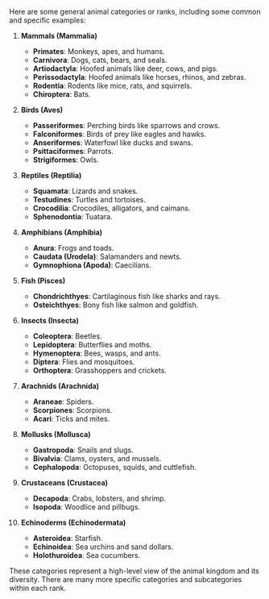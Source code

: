 Here are some general animal categories or ranks, including some common and specific examples:

1. **Mammals (Mammalia)**
   - **Primates**: Monkeys, apes, and humans.
   - **Carnivora**: Dogs, cats, bears, and seals.
   - **Artiodactyla**: Hoofed animals like deer, cows, and pigs.
   - **Perissodactyla**: Hoofed animals like horses, rhinos, and zebras.
   - **Rodentia**: Rodents like mice, rats, and squirrels.
   - **Chiroptera**: Bats.

2. **Birds (Aves)**
   - **Passeriformes**: Perching birds like sparrows and crows.
   - **Falconiformes**: Birds of prey like eagles and hawks.
   - **Anseriformes**: Waterfowl like ducks and swans.
   - **Psittaciformes**: Parrots.
   - **Strigiformes**: Owls.

3. **Reptiles (Reptilia)**
   - **Squamata**: Lizards and snakes.
   - **Testudines**: Turtles and tortoises.
   - **Crocodilia**: Crocodiles, alligators, and caimans.
   - **Sphenodontia**: Tuatara.

4. **Amphibians (Amphibia)**
   - **Anura**: Frogs and toads.
   - **Caudata (Urodela)**: Salamanders and newts.
   - **Gymnophiona (Apoda)**: Caecilians.

5. **Fish (Pisces)**
   - **Chondrichthyes**: Cartilaginous fish like sharks and rays.
   - **Osteichthyes**: Bony fish like salmon and goldfish.

6. **Insects (Insecta)**
   - **Coleoptera**: Beetles.
   - **Lepidoptera**: Butterflies and moths.
   - **Hymenoptera**: Bees, wasps, and ants.
   - **Diptera**: Flies and mosquitoes.
   - **Orthoptera**: Grasshoppers and crickets.

7. **Arachnids (Arachnida)**
   - **Araneae**: Spiders.
   - **Scorpiones**: Scorpions.
   - **Acari**: Ticks and mites.

8. **Mollusks (Mollusca)**
   - **Gastropoda**: Snails and slugs.
   - **Bivalvia**: Clams, oysters, and mussels.
   - **Cephalopoda**: Octopuses, squids, and cuttlefish.

9. **Crustaceans (Crustacea)**
   - **Decapoda**: Crabs, lobsters, and shrimp.
   - **Isopoda**: Woodlice and pillbugs.

10. **Echinoderms (Echinodermata)**
    - **Asteroidea**: Starfish.
    - **Echinoidea**: Sea urchins and sand dollars.
    - **Holothuroidea**: Sea cucumbers.

These categories represent a high-level view of the animal kingdom and its diversity. There are many more specific categories and subcategories within each rank.
